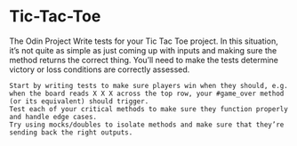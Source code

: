 # Tic-Tac-Toe
The Odin Project
Write tests for your Tic Tac Toe project. In this situation, it’s not quite as simple as just coming up with inputs and making sure the method returns the correct thing. You’ll need to make the tests determine victory or loss conditions are correctly assessed.

    Start by writing tests to make sure players win when they should, e.g. when the board reads X X X across the top row, your #game_over method (or its equivalent) should trigger.
    Test each of your critical methods to make sure they function properly and handle edge cases.
    Try using mocks/doubles to isolate methods and make sure that they’re sending back the right outputs.
